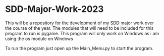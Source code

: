 # SDD-Major-Work-2023
This will be a repository for the development of my SDD major work over the course of the year.
The modules that will need to be included for this program to run is pygame.
This program will only work on Windows as i am using the os module on Windows

To run the program just open up the Main_Menu.py to start the program.
